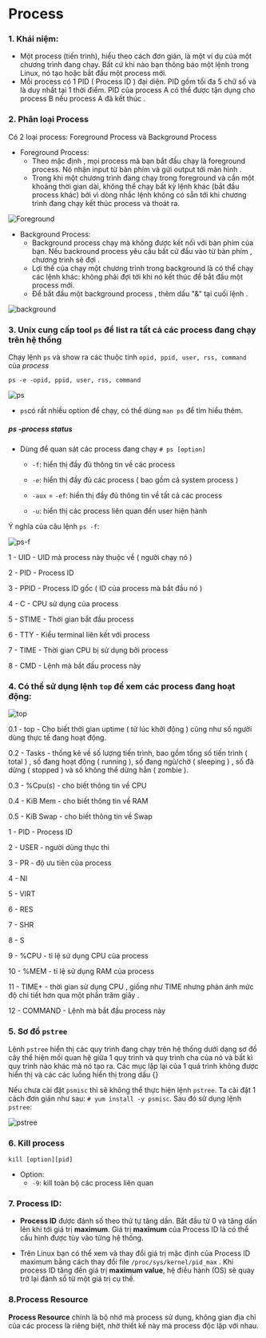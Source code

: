 # Process

### 1. Khái niệm:
- Một process (tiến trình), hiểu theo cách đơn giản, là một ví dụ của một chương trình đang chạy. Bất cứ khi nào bạn thông báo một lệnh trong Linux, nó tạo hoặc bắt đầu một process mới.
- Mỗi process có 1 PID ( Process ID ) đại diện. PID gồm tối đa 5 chữ số và là duy nhất tại 1 thời điểm. PID của process A có thể được tận dụng cho process B nếu process A đã kết thúc .

### 2. Phân loại Process
Có 2 loại process: Foreground Process và Background Process

- Foreground Process: 
  - Theo mặc định , mọi process mà bạn bắt đầu chạy là foreground process. Nó nhận input từ bàn phím và gửi output tới màn hình .
  - Trong khi một chương trình đang chạy trong foreground và cần một khoảng thời gian dài, không thể chạy bất kỳ lệnh khác (bắt đầu process khác) bởi vì dòng nhắc lệnh không có sẵn tới khi chương trình đang chạy kết thúc process và thoát ra.

![Foreground](https://f5-zpcloud.zdn.vn/601848281851091615/c0cf75392477ee29b766.jpg)

- Background Process:
  - Background process chạy mà không được kết nối với bàn phím của bạn. Nếu backround process yêu cầu bất cứ đầu vào từ bàn phím , chương trinh sẽ đợi .
  - Lợi thế của chạy một chương trình trong background là có thể chạy các lệnh khác: không phải đợi tới khi nó kết thúc để bắt đầu một process mới.
  - Để bắt đầu một background process , thêm dấu "&" tại cuối lệnh .

![background](https://f4-zpcloud.zdn.vn/325819106084869986/0a17dae4a1aa6bf432bb.jpg)

### 3. Unix cung cấp tool `ps` để list ra tất cả các process đang chạy trên hệ thống

Chạy lệnh `ps` và show ra các thuộc tính `opid, ppid, user, rss, command` của *process*

`ps -e -opid, ppid, user, rss, command`

![ps](https://f5-zpcloud.zdn.vn/6668488146178578372/c4949bb0f6e13cbf65f0.jpg)

- `ps`có rất nhiều option để chạy, có thể dùng `man ps` để tìm hiểu thêm.

##### ps -process status
- Dùng để quan sát các process đang chạy
`# ps [option]`
  - `-f`: hiển thị đầy đủ thông tin về các process

  - `-e`: hiển thị đầy đủ các process ( bao gồm cả system process )

  - `-aux` = `-ef`: hiển thị đầy đủ thông tin về tất cả các process

  - `-u`: hiển thị các process liên quan đến user hiện hành

Ý nghĩa của câu lệnh `ps -f`:

![ps-f](https://f5-zpcloud.zdn.vn/3357111093953348846/cd36095bb13d7b63222c.jpg)

1 - UID - UID mà process này thuộc về ( người chạy nó )

2 - PID - Process ID

3 - PPID - Process ID gốc ( ID của process mà bắt đầu nó )

4 - C - CPU sử dụng của process

5 - STIME - Thời gian bắt đầu process

6 - TTY - Kiểu terminal liên kết với process

7 - TIME - Thời gian CPU bị sử dụng bởi process

8 - CMD - Lệnh mà bắt đầu process này

### 4. Có thể sử dụng lệnh `top` để xem các process đang hoạt động:

![top](https://f5-zpcloud.zdn.vn/1220129968725716177/6246137ab42b7e75273a.jpg)

0.1 - top - Cho biết thời gian uptime ( từ lúc khởi động ) cũng như số người dùng thực tế đang hoạt động.

0.2 - Tasks - thống kê về số lượng tiến trình, bao gồm tổng số tiến trình ( total ) , số đang hoạt động ( running ), số đang ngủ/chờ ( sleeping ) , số đã dừng ( stopped ) và số không thể dừng hẳn ( zombie ).

0.3 - %Cpu(s) - cho biết thông tin về CPU

0.4 - KiB Mem - cho biết thông tin về RAM

0.5 - KiB Swap - cho biết thông tin về Swap

1 - PID - Process ID

2 - USER - người dùng thực thi

3 - PR - độ ưu tiên của process

4 - NI

5 - VIRT

6 - RES

7 - SHR

8 - S

9 - %CPU - tỉ lệ sử dụng CPU của process

10 - %MEM - tỉ lệ sử dụng RAM của process

11 - TIME+ - thời gian sử dụng CPU , giống như TIME nhưng phản ánh mức độ chi tiết hơn qua một phần trăm giây .

12 - COMMAND - Lệnh mà bắt đầu process này

### 5. Sơ đồ `pstree`

Lệnh `pstree` hiển thị các quy trình đang chạy trên hệ thống dưới dạng sơ đồ cây thể hiện mối quan hệ giữa 1 quy trình và quy trình cha của nó và bất kì quy trình nào khác mà nó tạo ra. Các mục lặp lại của 1 quá trình không được hiển thị và các các luồng hiển thị trong dấu {}

Nếu chưa cài đặt `psmisc` thì sẽ không thể thực hiện lệnh `pstree`.
Ta cài đặt 1 cách đơn giản như sau:
`# yum install -y psmisc`. Sau đó sử dụng lệnh `pstree`:

![pstree](https://f4-zpcloud.zdn.vn/2452982866897346827/1c51a0bc6deda7b3fefc.jpg)

### 6. Kill process
`kill [option][pid]`
- Option: 
  - `-9`: kill toàn bộ các process liên quan

### 7. Process ID:
- **Process ID** được đánh số theo thứ tự tăng dần. Bắt đầu từ 0 và tăng dần lên khi tới giá trị **maximum**. Giá trị **maximum** của Process ID là có thể cấu hình được tùy vào từng hệ thống.

- Trên Linux bạn có thể xem và thay đổi giá trị mặc định của Process ID maximum bằng cách thay đổi file `/proc/sys/kernel/pid_max` . Khi process ID tăng đến giá trị **maximum value**, hệ điều hành (OS) sẽ quay trở lại đánh số từ một giá trị cụ thế.

### 8.Process Resource
**Process Resource** chính là bộ nhớ mà process sử dụng, không gian địa chỉ của các process là riêng biệt, nhờ thiết kế này mà process độc lập với nhau.

